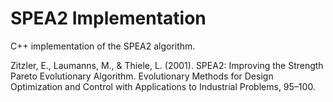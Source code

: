 # SPEA2 Implementation

C++ implementation of the SPEA2 algorithm.

Zitzler, E., Laumanns, M., & Thiele, L. (2001). SPEA2: Improving the Strength
Pareto Evolutionary Algorithm. Evolutionary Methods for Design Optimization and
Control with Applications to Industrial Problems, 95–100.
[](http://doi.org/10.1.1.28.7571)
